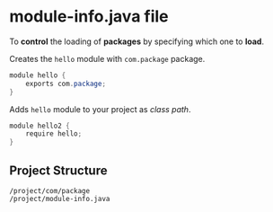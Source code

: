 # module-info.java file

To **control** the loading of **packages** by specifying which one to **load**.

Creates the `hello` module with `com.package` package.

```java
module hello {
    exports com.package;
}
```

Adds `hello` module to your project as *class path*.

```java
module hello2 {
    require hello;
}
```

## Project Structure

```
/project/com/package
/project/module-info.java
```
